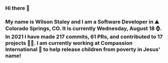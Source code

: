 ### Hi there 👋

### My name is Wilson Staley and I am a Software Developer in ⛰ Colorado Springs, CO.  It is currently Wednesday, August 18 ⌚. In 2021 I have made 217 commits, 61 PRs, and contributed to 17 projects 👨‍💻. I am currently working at Compassion International 🏢 to help release children from poverty in Jesus' name!